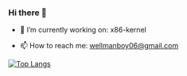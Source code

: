 ### Hi there 👋


- 🔭 I’m currently working on: x86-kernel

- 📫 How to reach me: wellmanboy06@gmail.com


[![Top Langs](https://github-readme-stats.vercel.app/api/top-langs/?username=TristanWellman&theme=gradient)](https://github.com/anuraghazra/github-readme-stats)
